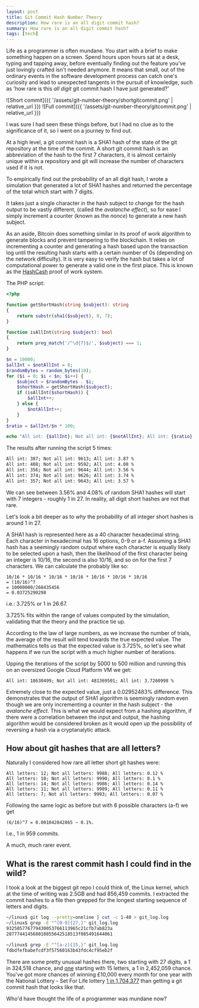 ```yaml
---
layout: post
title: Git Commit Hash Number Theory
description: How rare is an all digit commit hash?
summary: How rare is an all digit commit hash?
tags: [tech]
---
```



Life as a programmer is often mundane. You start with a brief to make something happen on a screen. Spend hours upon hours sat at a desk, typing and tapping away, before eventually finding out the feature you've just lovingly crafted isn't needed anymore. It means that small, out of the ordinary events in the software development process can catch one's curiosity and lead to unexpected tangents in the pursuit of knowledge, such as 'how rare is this _all digit_ git commit hash I have just generated?'

![Short commit]({{ '/assets/git-number-theory/shortgitcommit.png' | relative_url }})
![Full commit]({{ '/assets/git-number-theory/gitcommit.png' | relative_url }})

I was sure I had seen these things before, but I had no clue as to the significance of it, so I went on a journey to find out.

At a high level, a git commit hash is a SHA1 hash of the state of the git repository at the time of the commit. A short git commit hash is an abbreviation of the hash to the first 7 characters, it is almost certainly unique within a repository and git will increase the number of characters used if it is not.

To empirically find out the probability of an all digit hash, I wrote a simulation that generated a lot of SHA1 hashes and returned the percentage of the total which start with 7 digits.

It takes just a single character in the hash subject to change for the hash output to be vastly different, (called the _avalanche effect_), so for ease I simply increment a counter (known as the _nonce_) to generate a new hash subject. 

As an aside, Bitcoin does something similar in its proof of work algorithm to generate blocks and prevent tampering to the blockchain. It relies on incrementing a counter and generating a hash based upon the transaction log until the resulting hash starts with a certain number of 0s (depending on the network difficulty). It is very easy to verify the hash but takes a lot of computational power to generate a valid one in the first place. This is known as the [HashCash](https://en.bitcoin.it/wiki/Hashcash) proof of work system.

The PHP script:

~~~php
<?php

function getShortHash(string $subject): string
{
    return substr(sha1($subject), 0, 7);
}

function isAllInt(string $subject): bool
{
    return preg_match('/^\d{7}$/', $subject) === 1;
}

$n = 10000;
$allInt = $notAllInt = 0;
$randomBytes = random_bytes(10);
for ($i = 0; $i < $n; $i++) {
    $subject = $randomBytes . $i;
    $shortHash = getShortHash($subject);
    if (isAllInt($shortHash)) {
        $allInt++;
    } else {
        $notAllInt++;
    }
}
$ratio = $allInt/$n * 100;

echo "All int: {$allInt}; Not all int: {$notAllInt}; All int: {$ratio} %\n";
~~~


The results after running the script 5 times:

~~~bash
All int: 387; Not all int: 9613; All int: 3.87 %
All int: 408; Not all int: 9592; All int: 4.08 %
All int: 356; Not all int: 9644; All int: 3.56 %
All int: 374; Not all int: 9626; All int: 3.74 %
All int: 357; Not all int: 9643; All int: 3.57 %
~~~

We can see between 3.56% and 4.08% of random SHA1 hashes will start with 7 integers - roughly 1 in 27. In reality, all digit short hashes are not that rare.

Let's look a bit deeper as to _why_ the probability of all integer short hashes is around 1 in 27.

A SHA1 hash is represented here as a 40 character hexadecimal string. Each character in hexadecimal has 16 options, 0-9 or a-f. Assuming a SHA1 hash has a seemingly random output where each character is equally likely to be selected upon a hash, then the likelihood of the first character being an integer is 10/16, the second is also 10/16, and so on for the first 7 characters. We can calculate the probably like so: 

```
10/16 * 10/16 * 10/16 * 10/16 * 10/16 * 10/16 * 10/16 
= (10/16)^7
= 10000000/268435456
= 0.03725290298
```

i.e.: 3.725% or 1 in 26.67.

3.725% fits within the range of values computed by the simulation, validating that the theory and the practice tie up.

According to the law of large numbers, as we increase the number of trials, the average of the result will tend towards the true expected value. The mathematics tells us that the expected value is 3.725%, so let's see what happens if we run the script with a much higher number of iterations. 

Upping the iterations of the script by 5000 to 500 million and running this on an oversized Google Cloud Platform VM we get:

```
All int: 18630499; Not all int: 481369501; All int: 3.7260998 %
```

Extremely close to the expected value, just a 0.02952483% difference. This demonstrates that the output of SHA1 algorithm is seemingly random even though we are only incrementing a counter in the hash subject - the _avalanche effect_. This is what we would expect from a hashing algorithm, if there were a correlation between the input and output, the hashing algorithm would be considered broken as it would open up the possibility of reversing a hash via a cryptanalytic attack.


## How about git hashes that are all letters?

Naturally I considered how rare all letter short git hashes were:

```
All letters: 12; Not all letters: 9988; All letters: 0.12 %
All letters: 10; Not all letters: 9990; All letters: 0.1 %
All letters: 14; Not all letters: 9986; All letters: 0.14 %
All letters: 11; Not all letters: 9989; All letters: 0.11 %
All letters: 7; Not all letters: 9993; All letters:: 0.07 %
```

Following the same logic as before but with 6 possible characters (a-f) we get 

```
(6/16)^7 = 0.001042842865 ~ 0.1%. 
```


I.e., 1 in 959 commits.

A much, much rarer event.

## What is the rarest commit hash I could find in the wild?

I took a look at the biggest git repo I could think of, the Linux kernel, which at the time of writing was 2.5GB and had 856,459 commits. I extracted the commit hashes to a file then grepped for the longest starting sequence of letters and digits.

```bash
~/linux$ git log --pretty=oneline | cut -c 1-40 > git_log.log
~/linux$ grep -E "^[0-9]{27,}" git_log.log 
932505776779430053766113965c21cfb7ab823a
287774414568010855642518513f085491644061

~/linux$ grep -E "^[a-z]{15,}" git_log.log 
fdbdfefbabefcdf3f57560163b43fdc4cf95eb2f
```

There are some pretty unusual hashes there, two starting with 27 digits, a 1 in 324,518 chance, and [one](https://github.com/torvalds/linux/commit/fdbdfefbabefcdf3f57560163b43fdc4cf95eb2f) starting with 15 letters, a 1 in 2,452,059 chance. You've got more chances of winning £10,000 every month for one year with the National Lottery - Set For Life lottery [1 in 1,704,377](https://en.wikipedia.org/wiki/National_Lottery_(United_Kingdom)#Set_For_Life) than getting a git commit hash that looks like that.


Who'd have thought the life of a programmer was mundane now?